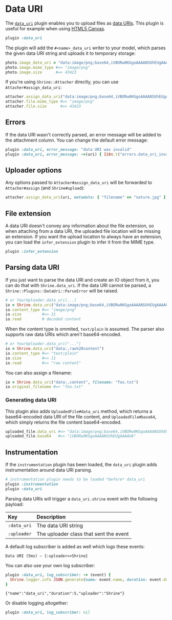 # Data URI

The [`data_uri`][data_uri] plugin enables you to upload files as [data URIs].
This plugin is useful for example when using [HTML5 Canvas].

```rb
plugin :data_uri
```

The plugin will add the `#<name>_data_uri` writer to your model, which parses
the given data URI string and uploads it to temporary storage:

```rb
photo.image_data_uri = "data:image/png;base64,iVBORw0KGgoAAAANSUhEUgAAAAUA"
photo.image.mime_type #=> "image/png"
photo.image.size      #=> 43423
```

If you're using `Shrine::Attacher` directly, you can use
`Attacher#assign_data_uri`:

```rb
attacher.assign_data_uri("data:image/png;base64,iVBORw0KGgoAAAANSUhEUgAAAAUA")
attacher.file.mime_type #=> "image/png"
attacher.file.size      #=> 43423
```

## Errors

If the data URI wasn't correctly parsed, an error message will be added to the
attachment column. You can change the default error message:

```rb
plugin :data_uri, error_message: "data URI was invalid"
plugin :data_uri, error_message: ->(uri) { I18n.t("errors.data_uri_invalid") }
```

## Uploader options

Any options passed to `Attacher#assign_data_uri` will be forwarded to
`Attacher#assign` (and `Shrine#upload`):

```rb
attacher.assign_data_uri(uri, metadata: { "filename" => "nature.jpg" })
```

## File extension

A data URI doesn't convey any information about the file extension, so when
attaching from a data URI, the uploaded file location will be missing an
extension. If you want the upload location to always have an extension, you can
load the `infer_extension` plugin to infer it from the MIME type.

```rb
plugin :infer_extension
```

## Parsing data URI

If you just want to parse the data URI and create an IO object from it, you can
do that with `Shrine.data_uri`. If the data URI cannot be parsed, a
`Shrine::Plugins::DataUri::ParseError` will be raised.

```rb
# or YourUploader.data_uri(...)
io = Shrine.data_uri("data:image/png;base64,iVBORw0KGgoAAAANSUhEUgAAAAUA")
io.content_type #=> "image/png"
io.size         #=> 21
io.read         # decoded content
```

When the content type is ommited, `text/plain` is assumed. The parser also
supports raw data URIs which aren't base64-encoded.

```rb
# or YourUploader.data_uri("...")
io = Shrine.data_uri("data:,raw%20content")
io.content_type #=> "text/plain"
io.size         #=> 11
io.read         #=> "raw content"
```

You can also assign a filename:

```rb
io = Shrine.data_uri("data:,content", filename: "foo.txt")
io.original_filename #=> "foo.txt"
```

### Generating data URI

This plugin also adds `UploadedFile#data_uri` method, which returns a
base64-encoded data URI of the file content, and `UploadedFile#base64`, which
simply returns the file content base64-encoded.

```rb
uploaded_file.data_uri #=> "data:image/png;base64,iVBORw0KGgoAAAANSUhEUgAAAAUA"
uploaded_file.base64   #=> "iVBORw0KGgoAAAANSUhEUgAAAAUA"
```

## Instrumentation

If the `instrumentation` plugin has been loaded, the `data_uri` plugin adds
instrumentation around data URI parsing.

```rb
# instrumentation plugin needs to be loaded *before* data_uri
plugin :instrumentation
plugin :data_uri
```

Parsing data URIs will trigger a `data_uri.shrine` event with the following
payload:

| Key         | Description                            |
| :--         | :----                                  |
| `:data_uri` | The data URI string                    |
| `:uploader` | The uploader class that sent the event |

A default log subscriber is added as well which logs these events:

```
Data URI (5ms) – {:uploader=>Shrine}
```

You can also use your own log subscriber:

```rb
plugin :data_uri, log_subscriber: -> (event) {
  Shrine.logger.info JSON.generate(name: event.name, duration: event.duration, uploader: event[:uploader])
}
```
```
{"name":"data_uri","duration":5,"uploader":"Shrine"}
```

Or disable logging altogether:

```rb
plugin :data_uri, log_subscriber: nil
```

[data_uri]: /lib/shrine/plugins/data_uri.rb
[data URIs]: https://tools.ietf.org/html/rfc2397
[HTML5 Canvas]: https://developer.mozilla.org/en-US/docs/Web/API/Canvas_API
